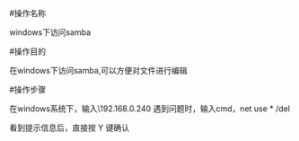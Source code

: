 #操作名称

windows下访问samba

#操作目的

在windows下访问samba,可以方便对文件进行编辑

#操作步骤

在windows系统下，输入\\192.168.0.240
遇到问题时，输入cmd，net use * /del

看到提示信息后，直接按 Y 键确认
